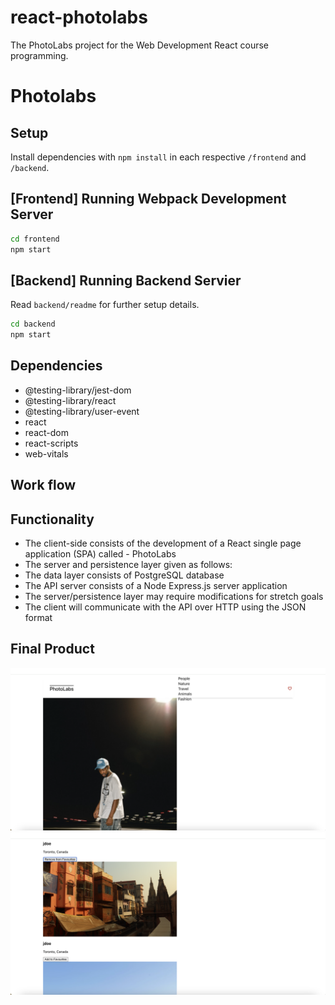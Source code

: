 # react-photolabs
The PhotoLabs project for the Web Development React course programming.

# Photolabs

## Setup

Install dependencies with `npm install` in each respective `/frontend` and `/backend`.

## [Frontend] Running Webpack Development Server

```sh
cd frontend
npm start
```

## [Backend] Running Backend Servier

Read `backend/readme` for further setup details.

```sh
cd backend
npm start
```

## Dependencies
- @testing-library/jest-dom
- @testing-library/react
- @testing-library/user-event
- react
- react-dom
- react-scripts
- web-vitals

## Work flow

## Functionality
- The client-side consists of the development of a React single page application (SPA) called - PhotoLabs
- The server and persistence layer given as follows:
- The data layer consists of PostgreSQL database
- The API server consists of a Node Express.js server application
- The server/persistence layer may require modifications for stretch goals
- The client will communicate with the API over HTTP using the JSON format

## Final Product
!["Screenshot of photo topics"](https://github.com/gokursx/photolabs-starter/blob/main/docs/photo-topics.png)
!["Screenshot of favourite photo"](https://github.com/gokursx/photolabs-starter/blob/main/docs/favourite-photo.png)

